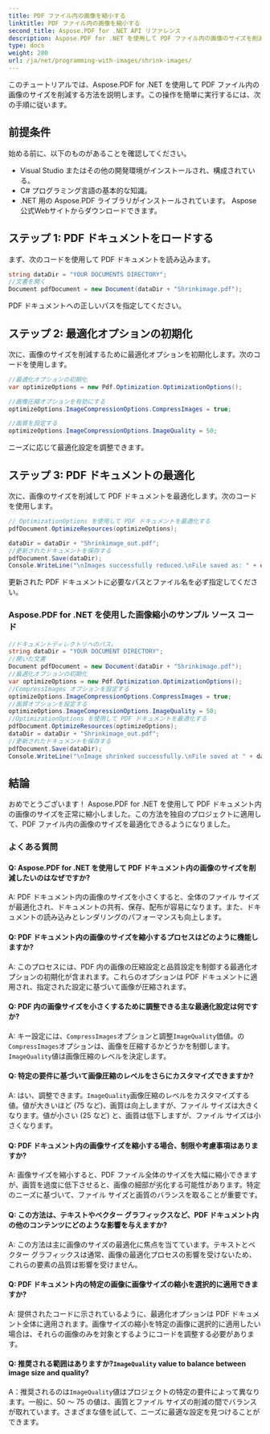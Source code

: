 ```yaml
---
title: PDF ファイル内の画像を縮小する
linktitle: PDF ファイル内の画像を縮小する
second_title: Aspose.PDF for .NET API リファレンス
description: Aspose.PDF for .NET を使用して PDF ファイル内の画像のサイズを削減するためのステップバイステップのガイド。
type: docs
weight: 280
url: /ja/net/programming-with-images/shrink-images/
---
```

このチュートリアルでは、Aspose.PDF for .NET を使用して PDF ファイル内の画像のサイズを削減する方法を説明します。この操作を簡単に実行するには、次の手順に従います。

## 前提条件

始める前に、以下のものがあることを確認してください。

- Visual Studio またはその他の開発環境がインストールされ、構成されている。
- C# プログラミング言語の基本的な知識。
- .NET 用の Aspose.PDF ライブラリがインストールされています。 Aspose公式Webサイトからダウンロードできます。

## ステップ 1: PDF ドキュメントをロードする

まず、次のコードを使用して PDF ドキュメントを読み込みます。

```csharp
string dataDir = "YOUR DOCUMENTS DIRECTORY";
//文書を開く
Document pdfDocument = new Document(dataDir + "Shrinkimage.pdf");
```

PDF ドキュメントへの正しいパスを指定してください。

## ステップ 2: 最適化オプションの初期化

次に、画像のサイズを削減するために最適化オプションを初期化します。次のコードを使用します。

```csharp
//最適化オプションの初期化
var optimizeOptions = new Pdf.Optimization.OptimizationOptions();

//画像圧縮オプションを有効にする
optimizeOptions.ImageCompressionOptions.CompressImages = true;

//画質を設定する
optimizeOptions.ImageCompressionOptions.ImageQuality = 50;
```

ニーズに応じて最適化設定を調整できます。

## ステップ 3: PDF ドキュメントの最適化

次に、画像のサイズを削減して PDF ドキュメントを最適化します。次のコードを使用します。

```csharp
// OptimizationOptions を使用して PDF ドキュメントを最適化する
pdfDocument.OptimizeResources(optimizeOptions);

dataDir = dataDir + "Shrinkimage_out.pdf";
//更新されたドキュメントを保存する
pdfDocument.Save(dataDir);
Console.WriteLine("\nImages successfully reduced.\nFile saved as: " + dataDir);
```

更新された PDF ドキュメントに必要なパスとファイル名を必ず指定してください。

### Aspose.PDF for .NET を使用した画像縮小のサンプル ソース コード 
```csharp
//ドキュメントディレクトリへのパス。
string dataDir = "YOUR DOCUMENT DIRECTORY";
//開いた文書
Document pdfDocument = new Document(dataDir + "Shrinkimage.pdf");
//最適化オプションの初期化
var optimizeOptions = new Pdf.Optimization.OptimizationOptions();
//CompressImages オプションを設定する
optimizeOptions.ImageCompressionOptions.CompressImages = true;
//画質オプションを設定する
optimizeOptions.ImageCompressionOptions.ImageQuality = 50;
//OptimizationOptions を使用して PDF ドキュメントを最適化する
pdfDocument.OptimizeResources(optimizeOptions);
dataDir = dataDir + "Shrinkimage_out.pdf";
//更新されたドキュメントを保存する
pdfDocument.Save(dataDir);
Console.WriteLine("\nImage shrinked successfully.\nFile saved at " + dataDir);
```

## 結論

おめでとうございます！ Aspose.PDF for .NET を使用して PDF ドキュメント内の画像のサイズを正常に縮小しました。この方法を独自のプロジェクトに適用して、PDF ファイル内の画像のサイズを最適化できるようになりました。

### よくある質問

#### Q: Aspose.PDF for .NET を使用して PDF ドキュメント内の画像のサイズを削減したいのはなぜですか?

A: PDF ドキュメント内の画像のサイズを小さくすると、全体のファイル サイズが最適化され、ドキュメントの共有、保存、配布が容易になります。また、ドキュメントの読み込みとレンダリングのパフォーマンスも向上します。

#### Q: PDF ドキュメント内の画像のサイズを縮小するプロセスはどのように機能しますか?

A: このプロセスには、PDF 内の画像の圧縮設定と品質設定を制御する最適化オプションの初期化が含まれます。これらのオプションは PDF ドキュメントに適用され、指定された設定に基づいて画像が圧縮されます。

#### Q: PDF 内の画像サイズを小さくするために調整できる主な最適化設定は何ですか?

 A: キー設定には、`CompressImages`オプションと調整`ImageQuality`価値。の`CompressImages`オプションは、画像を圧縮するかどうかを制御します。`ImageQuality`値は画像圧縮のレベルを決定します。

#### Q: 特定の要件に基づいて画像圧縮のレベルをさらにカスタマイズできますか?

 A: はい、調整できます。`ImageQuality`画像圧縮のレベルをカスタマイズする値。値が大きいほど (75 など)、画質は向上しますが、ファイル サイズは大きくなります。値が小さい (25 など) と、画質は低下しますが、ファイル サイズは小さくなります。

#### Q: PDF ドキュメント内の画像サイズを縮小する場合、制限や考慮事項はありますか?

A: 画像サイズを縮小すると、PDF ファイル全体のサイズを大幅に縮小できますが、画質を過度に低下させると、画像の細部が劣化する可能性があります。特定のニーズに基づいて、ファイル サイズと画質のバランスを取ることが重要です。

#### Q: この方法は、テキストやベクター グラフィックスなど、PDF ドキュメント内の他のコンテンツにどのような影響を与えますか?

A: この方法は主に画像のサイズの最適化に焦点を当てています。テキストとベクター グラフィックスは通常、画像の最適化プロセスの影響を受けないため、これらの要素の品質は影響を受けません。

#### Q: PDF ドキュメント内の特定の画像に画像サイズの縮小を選択的に適用できますか?

A: 提供されたコードに示されているように、最適化オプションは PDF ドキュメント全体に適用されます。画像サイズの縮小を特定の画像に選択的に適用したい場合は、それらの画像のみを対象とするようにコードを調整する必要があります。

####  Q: 推奨される範囲はありますか?`ImageQuality` value to balance between image size and quality?

 A：推奨されるのは`ImageQuality`値はプロジェクトの特定の要件によって異なります。一般に、50 ～ 75 の値は、画質とファイル サイズの削減の間でバランスが取れています。さまざまな値を試して、ニーズに最適な設定を見つけることができます。